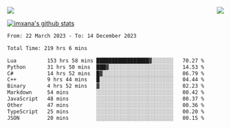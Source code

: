 <p>
  <a href="https://count.getloli.com/"><img src="https://count.getloli.com/get/@xana.readme?theme=moebooru-h"></a>
  <img src="https://weather-icon.journeyad.repl.co/@hangzhou?v=1" align="right">
</p>


<a href="https://github.com/imxana"><img align="center" src="https://github-readme-stats.vercel.app/api?username=imxana&show_icons=true&include_all_commits=true&hide_border=tru&custom_title=imxana%27s%20Github%20Stats" alt="imxana's github stats" /></a> 

<!--START_SECTION:waka-->

```txt
From: 22 March 2023 - To: 14 December 2023

Total Time: 219 hrs 6 mins

Lua          153 hrs 58 mins █████████████████▓░░░░░░░   70.27 %
Python       31 hrs 50 mins  ███▓░░░░░░░░░░░░░░░░░░░░░   14.53 %
C#           14 hrs 52 mins  █▓░░░░░░░░░░░░░░░░░░░░░░░   06.79 %
C++          9 hrs 44 mins   █░░░░░░░░░░░░░░░░░░░░░░░░   04.44 %
Binary       4 hrs 52 mins   ▓░░░░░░░░░░░░░░░░░░░░░░░░   02.23 %
Markdown     54 mins         ░░░░░░░░░░░░░░░░░░░░░░░░░   00.42 %
JavaScript   48 mins         ░░░░░░░░░░░░░░░░░░░░░░░░░   00.37 %
Other        47 mins         ░░░░░░░░░░░░░░░░░░░░░░░░░   00.36 %
TypeScript   25 mins         ░░░░░░░░░░░░░░░░░░░░░░░░░   00.20 %
JSON         20 mins         ░░░░░░░░░░░░░░░░░░░░░░░░░   00.15 %
```

<!--END_SECTION:waka-->

